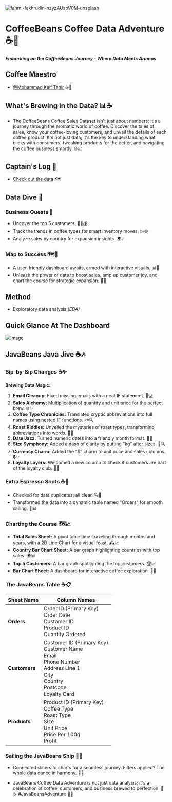 ![fahmi-fakhrudin-nzyzAUsbV0M-unsplash](https://github.com/Md-Kaif-Tahir/Coffee-Bean-Sales-Data-Analysis-On-Excel/assets/110182266/d5d48c49-dbf4-4287-989e-438c31500cfd)


# CoffeeBeans Coffee Data Adventure ☕🚀
_**Embarking on the CoffeeBeans Journey - Where Data Meets Aromas**_

## Coffee Maestro
- [@Mohammad Kaif Tahir]([https://github.com/coffeelover01](https://github.com/Md-Kaif-Tahir)) ☕🌟

## What's Brewing in the Data? 📊☕
- The CoffeeBeans Coffee Sales Dataset isn't just about numbers; it's a journey through the aromatic world of coffee. Discover the tales of sales, know your coffee-loving customers, and unveil the details of each coffee product. It's not just data; it's the key to understanding what clicks with consumers, tweaking products for the better, and navigating the coffee business smartly. 🌐📈

## Captain's Log 📜
- [Check out the data](https://www.kaggle.com/datasets/mohammadkaiftahir/coffee-orders-data) 🗺️

## Data Dive 🤿
### Business Quests 🚀
- Uncover the top 5 customers. 🕵️‍♂️💰
- Track the trends in coffee types for smart inventory moves. 📉🌐
- Analyze sales by country for expansion insights. 🌍💡

### Map to Success 🗺️🌟
- A user-friendly dashboard awaits, armed with interactive visuals. 📊🎨
- Unleash the power of data to boost sales, amp up customer joy, and chart the course for strategic expansion. 🚀💡

## Method
- Exploratory data analysis _(EDA)_

## Quick Glance At The Dashboard
![image](https://github.com/Md-Kaif-Tahir/Coffee-Bean-Sales-Data-Analysis-On-Excel/assets/110182266/ef6579ad-05a9-4bd2-8d81-5c4f159ad062)

## JavaBeans Java Jive ☕🎶
### Sip-by-Sip Changes ☕✨
**Brewing Data Magic:**
1. **Email Cleanup:** Fixed missing emails with a neat IF statement. 🧹💻
2. **Sales Alchemy:** Multiplication of quantity and unit price for the perfect brew. 🌐✨
3. **Coffee Type Chronicles:** Translated cryptic abbreviations into full names using nested IF functions. 🗝️🔍
4. **Roast Riddles:** Unveiled the mysteries of roast types, transforming abbreviations into words. 🌋🔮
5. **Date Jazz:** Turned numeric dates into a friendly month format. 📅🎶
6. **Size Symphony:** Added a dash of clarity by putting "kg" after sizes. 🎵🔍
7. **Currency Charm:** Added the "$" charm to unit price and sales columns. 💲✨
8. **Loyalty Layers:** Welcomed a new column to check if customers are part of the loyalty club. 🏅👑

### Extra Espresso Shots ☕🚀
- Checked for data duplicates; all clear. 🔍🚫
- Transformed the data into a dynamic table named "Orders" for smooth sailing. 🌊📊

### Charting the Course 🗺️📈
- **Total Sales Sheet:** A pivot table time-traveling through months and years, with a 2D Line Chart for a visual feast. 🕰️📈
- **Country Bar Chart Sheet:** A bar graph highlighting countries with top sales. 🌍📊
- **Top 5 Customers:** A bar graph spotlighting the top customers. 🏆📈
- **Bar Chart Sheet:** A dashboard for interactive coffee exploration. 🎨🚀

### The JavaBeans Table ☕📋
| **Sheet Name** | **Column Names** |
|-----------------|-------------------|
| **Orders**      | Order ID (Primary Key)<br>Order Date<br>Customer ID<br>Product ID<br>Quantity Ordered |
| **Customers**   | Customer ID (Primary Key)<br>Customer Name<br>Email<br>Phone Number<br>Address Line 1<br>City<br>Country<br>Postcode<br>Loyalty Card |
| **Products**    | Product ID (Primary Key)<br>Coffee Type<br>Roast Type<br>Size<br>Unit Price<br>Price Per 100g<br>Profit |

### Sailing the JavaBeans Ship 🚢⚓
- Connected slicers to charts for a seamless journey. Filters applied? The whole data dance in harmony. 🔄💃

- JavaBeans Coffee Data Adventure is not just data analysis; it's a celebration of coffee, customers, and business brewed to perfection. 🌟☕ #JavaBeansAdventure 🚀🌈
